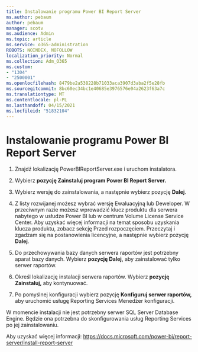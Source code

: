 ```yaml
---
title: Instalowanie programu Power BI Report Server
ms.author: pebaum
author: pebaum
manager: scotv
ms.audience: Admin
ms.topic: article
ms.service: o365-administration
ROBOTS: NOINDEX, NOFOLLOW
localization_priority: Normal
ms.collection: Adm_O365
ms.custom:
- "1304"
- "2500001"
ms.openlocfilehash: 8479be2a538228b71033aca3907d3aba2f5e28fb
ms.sourcegitcommit: 8bc60ec34bc1e40685e3976576e04a2623f63a7c
ms.translationtype: MT
ms.contentlocale: pl-PL
ms.lasthandoff: 04/15/2021
ms.locfileid: "51832104"
---
```

# <a name="install-power-bi-report-server"></a>Instalowanie programu Power BI Report Server

1. Znajdź lokalizację PowerBIReportServer.exe i uruchom instalatora.

2. Wybierz **pozycję Zainstaluj program Power BI Report Server.**

3. Wybierz wersję do zainstalowania, a następnie wybierz pozycję **Dalej**.

4. Z listy rozwijanej możesz wybrać wersję Ewaluacyjną lub Deweloper.  W przeciwnym razie możesz wprowadzić klucz produktu dla serwera nabytego w usłudze Power BI lub w centrum Volume License Service Center. Aby uzyskać więcej informacji na temat sposobu uzyskania klucza produktu, zobacz sekcję Przed rozpoczęciem. Przeczytaj i zgadzam się na postanowienia licencyjne, a następnie wybierz pozycję **Dalej**.

5. Do przechowywania bazy danych serwera raportów jest potrzebny aparat bazy danych. Wybierz **pozycję Dalej,** aby zainstalować tylko serwer raportów.

6. Określ lokalizację instalacji serwera raportów. Wybierz **pozycję Zainstaluj,** aby kontynuować.

7. Po pomyślnej konfiguracji wybierz pozycję **Konfiguruj serwer raportów,** aby uruchomić usługę Reporting Services Menedżer konfiguracji.

W momencie instalacji nie jest potrzebny serwer SQL Server Database Engine. Będzie ona potrzebna do skonfigurowania usług Reporting Services po jej zainstalowaniu.

Aby uzyskać więcej informacji: https://docs.microsoft.com/power-bi/report-server/install-report-server
